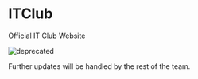 # ITClub

Official IT Club Website


![deprecated](https://emrahmete.wordpress.com/wp-content/uploads/2017/04/deprecated.png?w=848)


Further updates will be handled by the rest of the team.
